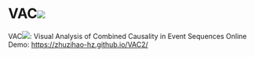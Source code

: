 # VAC![](http://latex.codecogs.com/svg.latex?^2)
VAC![](http://latex.codecogs.com/svg.latex?^2): Visual Analysis of Combined Causality in Event Sequences
Online Demo: https://zhuzihao-hz.github.io/VAC2/
